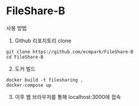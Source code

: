 # FileShare-B

사용 방법

1. Github 리포지토리 clone

```
git clone https://github.com/ecmpark/FileShare-B
cd FileShare-B
```

2. 도커 빌드

```
docker build -t filesharing .
docker-compose up
```

3. 이후 웹 브라우저를 통해 localhost:3000에 접속